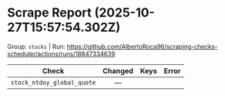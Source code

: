 # Scrape Report (2025-10-27T15:57:54.302Z)

Group: `stocks`  |  Run: https://github.com/AlbertoRoca96/scraping-checks-scheduler/actions/runs/18847334639

| Check | Changed | Keys | Error |
|---|:---:|:--|:--|
| `stock_ntdoy_global_quote` | — |  |  |
